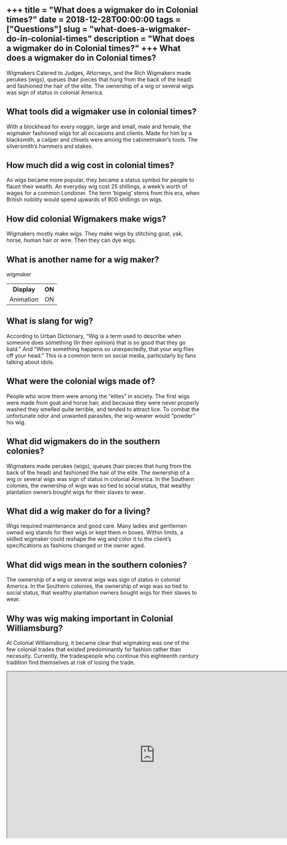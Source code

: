 +++
title = "What does a wigmaker do in Colonial times?"
date = 2018-12-28T00:00:00
tags = ["Questions"]
slug = "what-does-a-wigmaker-do-in-colonial-times"
description = "What does a wigmaker do in Colonial times?"
+++
What does a wigmaker do in Colonial times?
------------------------------------------

Wigmakers Catered to Judges, Attorneys, and the Rich Wigmakers made perukes (wigs), queues (hair pieces that hung from the back of the head) and fashioned the hair of the elite. The ownership of a wig or several wigs was sign of status in colonial America.

What tools did a wigmaker use in colonial times?
------------------------------------------------

With a blockhead for every noggin, large and small, male and female, the wigmaker fashioned wigs for all occasions and clients. Made for him by a blacksmith, a caliper and chisels were among the cabinetmaker’s tools. The silversmith’s hammers and stakes.

How much did a wig cost in colonial times?
------------------------------------------

As wigs became more popular, they became a status symbol for people to flaunt their wealth. An everyday wig cost 25 shillings, a week’s worth of wages for a common Londoner. The term ‘bigwig’ stems from this era, when British nobility would spend upwards of 800 shillings on wigs.

How did colonial Wigmakers make wigs?
-------------------------------------

Wigmakers mostly make wigs. They make wigs by stitching goat, yak, horse, human hair or wire. Then they can dye wigs.

What is another name for a wig maker?
-------------------------------------

wigmaker

<table><tr><th>Display</th><th>ON</th></tr><tr><td>Animation</td><td>ON</td></tr></table>

What is slang for wig?
----------------------

According to Urban Dictionary, “Wig is a term used to describe when someone does something (In their opinion) that is so good that they go bald.” And “When something happens so unexpectedly, that your wig flies off your head.” This is a common term on social media, particularly by fans talking about idols.

What were the colonial wigs made of?
------------------------------------

People who wore them were among the “elites” in society. The first wigs were made from goat and horse hair, and because they were never properly washed they smelled quite terrible, and tended to attract lice. To combat the unfortunate odor and unwanted parasites, the wig-wearer would “powder” his wig.

What did wigmakers do in the southern colonies?
-----------------------------------------------

Wigmakers made perukes (wigs), queues (hair pieces that hung from the back of the head) and fashioned the hair of the elite. The ownership of a wig or several wigs was sign of status in colonial America. In the Southern colonies, the ownership of wigs was so tied to social status, that wealthy plantation owners bought wigs for their slaves to wear.

What did a wig maker do for a living?
-------------------------------------

Wigs required maintenance and good care. Many ladies and gentlemen owned wig stands for their wigs or kept them in boxes. Within limits, a skilled wigmaker could reshape the wig and color it to the client’s specifications as fashions changed or the owner aged.

What did wigs mean in the southern colonies?
--------------------------------------------

The ownership of a wig or several wigs was sign of status in colonial America. In the Southern colonies, the ownership of wigs was so tied to social status, that wealthy plantation owners bought wigs for their slaves to wear.

Why was wig making important in Colonial Williamsburg?
------------------------------------------------------

At Colonial Williamsburg, it became clear that wigmaking was one of the few colonial trades that existed predominantly for fashion rather than necessity. Currently, the tradespeople who continue this eighteenth century tradition find themselves at risk of losing the trade.

<iframe allow="accelerometer; autoplay; clipboard-write; encrypted-media; gyroscope; picture-in-picture" allowfullscreen="" class="__youtube_prefs__  epyt-is-override  no-lazyload" data-no-lazy="1" data-origheight="433" data-origwidth="770" data-skipgform_ajax_framebjll="" height="433" id="_ytid_62181" loading="lazy" src="https://www.youtube.com/embed/EXeS3fqLLMU?enablejsapi=1&autoplay=0&cc_load_policy=0&cc_lang_pref=&iv_load_policy=1&loop=0&modestbranding=0&rel=1&fs=1&playsinline=0&autohide=2&theme=dark&color=red&controls=1&" title="YouTube player" width="770"></iframe>